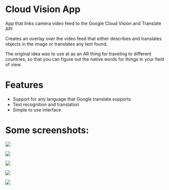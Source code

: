 # Cloud Vision App


App that links camera video feed to the Google Cloud Vision and Translate API

Creates an overlay over the video feed that either describes and translates objects in the image or translates any text found.

The original idea was to use at as an AR thing for traveling to different countries, so that you can figure out the native words for things in your field of view.


# Features
- Support for any language that Google translate supports
- Text recognition and translation
- Simple to use interface


# Some screenshots:
![](https://i.imgur.com/nMjLelF.jpg)


![](https://i.imgur.com/A0msjji.png)


![](https://i.imgur.com/eLilWiY.png)


![](https://i.imgur.com/yd6HQ3v.png)


![](https://i.imgur.com/61X55nH.jpg)
